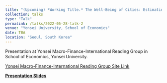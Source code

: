 ```yaml
---
title: "(Upcoming) *Working Title.* The Well-Being of Cities: Estimating Welfare from Internal Migration Flows across Korean Cities"
collection: talks
type: "Talk"
permalink: /talks/2022-05-28-talk-2
venue: "Yonsei University, School of Economics"
date: TBA
location: "Seoul, South Korea"
---
```


Presentation at Yonsei Macro-Finance-International
 Reading Group in School of Economics, Yonsei University.
 
 [Yonsei Macro-Finance-International
 Reading Group Site Link](https://sites.google.com/view/ymfirg/home)

[**Presentation Slides**](http://himakun.github.io/files/the-well-being-of-cities2.pdf)
